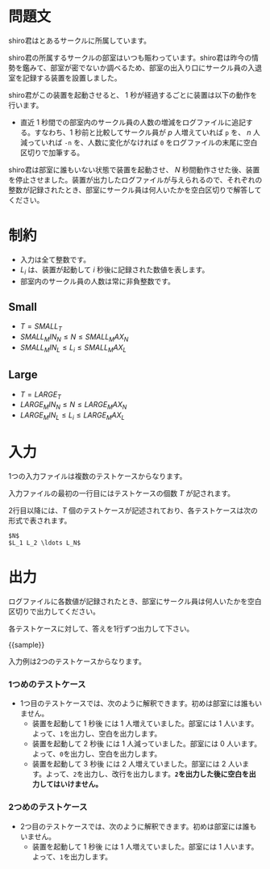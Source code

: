 # 問題文

shiro君はとあるサークルに所属しています。

shiro君の所属するサークルの部室はいつも賑わっています。shiro君は昨今の情勢を鑑みて、部室が密でないか調べるため、部室の出入り口にサークル員の入退室を記録する装置を設置しました。

shiro君がこの装置を起動させると、 1 秒が経過するごとに装置は以下の動作を行います。

- 直近 1 秒間での部室内のサークル員の人数の増減をログファイルに追記する。すなわち、1 秒前と比較してサークル員が $p$ 人増えていれば `p` を、 $n$ 人減っていれば `-n` を、人数に変化がなければ `0` をログファイルの末尾に空白区切りで加筆する。

shiro君は部室に誰もいない状態で装置を起動させ、 $N$ 秒間動作させた後、装置を停止させました。装置が出力したログファイルが与えられるので、それぞれの整数が記録されたとき、部室にサークル員は何人いたかを空白区切りで解答してください。

# 制約

- 入力は全て整数です。
- $L_i$ は、装置が起動して $i$ 秒後に記録された数値を表します。
- 部室内のサークル員の人数は常に非負整数です。 

## Small

- $T={{SMALL_T}}$
- ${{SMALL_MIN_N}} \leq N \leq {{SMALL_MAX_N}}$
- ${{SMALL_MIN_L}} \leq L_i \leq {{SMALL_MAX_L}}$

## Large

- $T={{LARGE_T}}$
- ${{LARGE_MIN_N}} \leq N \leq {{LARGE_MAX_N}}$
- ${{LARGE_MIN_L}} \leq L_i \leq {{LARGE_MAX_L}}$

# 入力

1つの入力ファイルは複数のテストケースからなります。

入力ファイルの最初の一行目にはテストケースの個数 $T$ が記されます。

2行目以降には、$T$ 個のテストケースが記述されており、各テストケースは次の形式で表されます。

```
$N$
$L_1 L_2 \ldots L_N$
```

# 出力
ログファイルに各数値が記録されたとき、部室にサークル員は何人いたかを空白区切りで出力してください。

各テストケースに対して、答えを1行ずつ出力して下さい。

{{sample}}

入力例は2つのテストケースからなります。

### 1つめのテストケース

- 1つ目のテストケースでは、次のように解釈できます。初めは部室には誰もいません。
    - 装置を起動して 1 秒後 には 1 人増えていました。部室には 1 人います。よって、`1`を出力し、空白を出力します。
    - 装置を起動して 2 秒後 には 1 人減っていました。部室には 0 人います。よって、`0`を出力し、空白を出力します。
    - 装置を起動して 3 秒後 には 2 人増えていました。部室には 2 人います。よって、`2`を出力し、改行を出力します。**`2`を出力した後に空白を出力してはいけません。**

### 2つめのテストケース

- 2つ目のテストケースでは、次のように解釈できます。初めは部室には誰もいません。
    - 装置を起動して 1 秒後 には 1 人増えていました。部室には 1 人います。よって、`1`を出力します。
